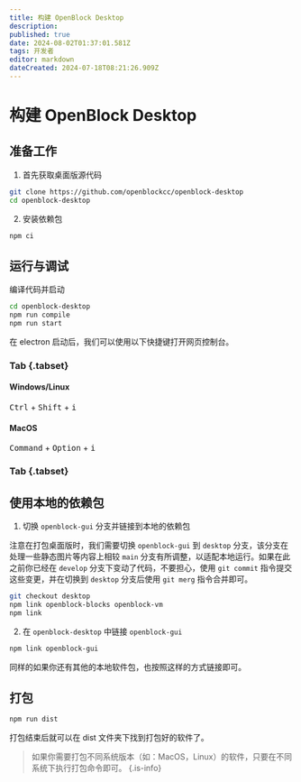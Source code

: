 ```yaml
---
title: 构建 OpenBlock Desktop
description: 
published: true
date: 2024-08-02T01:37:01.581Z
tags: 开发者
editor: markdown
dateCreated: 2024-07-18T08:21:26.909Z
---
```


# 构建 OpenBlock Desktop

## 准备工作

1. 首先获取桌面版源代码

```bash
git clone https://github.com/openblockcc/openblock-desktop
cd openblock-desktop
```

2. 安装依赖包

```bash
npm ci
```

## 运行与调试

编译代码并启动

```bash
cd openblock-desktop
npm run compile
npm run start
```

在 electron 启动后，我们可以使用以下快捷键打开网页控制台。

### Tab {.tabset}

#### Windows/Linux

<kbd>Ctrl</kbd> + <kbd>Shift</kbd> + <kbd>i</kbd>

#### MacOS

<kbd>Command</kbd> + <kbd>Option</kbd> + <kbd>i</kbd>

### Tab {.tabset}

## 使用本地的依赖包

1. 切换 `openblock-gui` 分支并链接到本地的依赖包

注意在打包桌面版时，我们需要切换 `openblock-gui` 到 `desktop` 分支，该分支在处理一些静态图片等内容上相较 `main` 分支有所调整，以适配本地运行。如果在此之前你已经在 `develop` 分支下变动了代码，不要担心，使用 `git commit` 指令提交这些变更，并在切换到 `desktop` 分支后使用 `git merg` 指令合并即可。

```bash
git checkout desktop
npm link openblock-blocks openblock-vm
npm link
```

2. 在 `openblock-desktop` 中链接 `openblock-gui`

```bash
npm link openblock-gui
```

同样的如果你还有其他的本地软件包，也按照这样的方式链接即可。

## 打包

```bash
npm run dist
```

打包结束后就可以在 dist 文件夹下找到打包好的软件了。

> 如果你需要打包不同系统版本（如：MacOS，Linux）的软件，只要在不同系统下执行打包命令即可。
{.is-info}